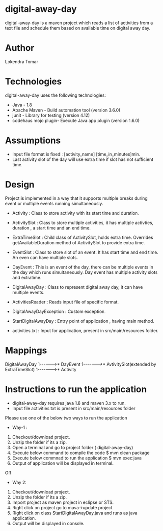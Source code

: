 # digital-away-day
digital-away-day is a maven project which reads a list of activities from a text file and schedule them based on available time on digital away day.

# Author
Lokendra Tomar

# Technologies
digital-away-day uses the following technologies:

- Java - 1.8
- Apache Maven - Build automation tool (version 3.6.0)
- junit - Library for testing (version 4.12)
- codehaus mojo plugin- Execute Java app plugin (version 1.6.0)

# Assumptions
- Input file format is fixed : [activity_name] [time_in_minutes]min.
- Last activity slot of the day will use extra time if slot has not sufficient time.

# Design 
Project is implemented in a way that it supports multiple breaks during event or multiple events running simultaneously.

- Activity          : Class to store activity with its start time and duration.

- ActivitySlot      : Class to store multiple activities, it has multiple activties, duration , a start time and an end time.

- ExtraTimeSlot     : Child class of ActivitySlot, holds extra time. Overrides getAvailableDuration method of ActivitySlot to provide                         extra time.

- EventSlot         : Class to store slot of an event. It has start time and end time. An even can have multiple slots.

- DayEvent          : This is an event of the day, there can be multiple events in the day which runs simultaneously.  Day event has                           multiple activity slots and extratime.

- DigitalAwayDay    : Class to represent digital away day, it can have multiple events.

- ActivitiesReader   : Reads input file of specific format.

- DigitalAwayDayException : Custom exception.

- StartDigitalAwayDay : Entry point of application , having main method.

- activities.txt      :  Input for application, present in src/main/resources folder.

# Mappings

DigitalAwayDay 1------>* DayEvent 1------->* AvtivitySlot(extended by ExtraTimeSlot) 1------->* Activity

# Instructions to run the application
 - digital-away-day requires java 1.8 and maven 3.x to run.
 - Input file activities.txt is present in src/main/resources folder
 
 Please use one of the below two ways to run the application
 - Way-1 :
 1. Checkout/download project.
 2. Unzip the folder if its a zip.
 3. Open a terminal and go to project folder ( digital-away-day)
 3. Execute below command to compile the code
    $ mvn clean package
 4. Execute below commnad to run the application
    $ mvn exec:java
 5. Output of application will be displayed in terminal.
 
 OR
 
 - Way 2:
 1. Checkout/download project.
 2. Unzip the folder if its a zip.
 3. Import project as maven project in eclipse or STS.
 4. Right click on project go to mava->update project
 5. Right click on class StartDigitalAwayDay.java and runs as java application.
 6. Output will be displayed in console.
 
 
 
 


